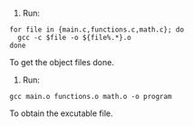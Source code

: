 1. Run:

```shell
for file in {main.c,functions.c,math.c}; do
  gcc -c $file -o ${file%.*}.o
done
```
To get the object files done.
1. Run:
```shell
gcc main.o functions.o math.o -o program
```
To obtain the excutable file.
